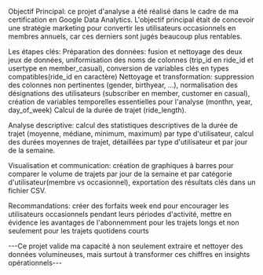 Objectif Principal: ce projet d'analyse a été réalisé dans le cadre de ma certification en Google Data Analytics. 
L'objectif principal était de concevoir une stratégie marketing pour convertir les utilisateurs occasionnels en membres annuels, car ces derniers sont jugés beaucoup plus rentables.

Les étapes clés:
Préparation des données: fusion et nettoyage des deux jeux de données, uniformisation des noms de colonnes (trip_id en ride_id et usertype en member_casual), conversion de variables clés en types compatibles(ride_id en caractère)
Nettoyage et transformation: suppression des colonnes non pertinentes (gender, birthyear, ...), normalisation des désignations des utilisateurs (subscriber en member, customer en casual), création de variables temporelles essentielles pour l'analyse (monthn, year, day_of_week)
Calcul de la durée de trajet (ride_length).

Analyse descriptive: calcul des statistiques descriptives de la durée de trajet (moyenne, médiane, minimum, maximum) par type d'utilisateur, calcul des durées moyennes de trajet, détaillées par type d'utilisateur et par jour de la semaine.

Visualisation et communication: création de graphiques à barres pour comparer le volume de trajets par jour de la semaine et par catégorie d'utilisateur(membre vs occasionnel), exportation des résultats clés dans un fichier CSV.

Recommandations: créer des forfaits week end pour encourager les utilisateurs occasionnels pendant leurs périodes d'activité, mettre en évidence les avantages de l'abonnemment pour les trajets longs et non seulement pour les trajets quotidens courts

---Ce projet valide ma capacité à non seulement extraire et nettoyer des données volumineuses, mais surtout à transformer ces chiffres en insights opérationnels---
